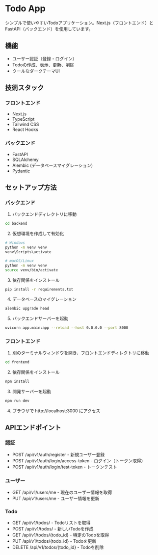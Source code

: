 # Todo App

シンプルで使いやすいTodoアプリケーション。Next.js（フロントエンド）とFastAPI（バックエンド）を使用しています。

## 機能

- ユーザー認証（登録・ログイン）
- Todoの作成、表示、更新、削除
- クールなダークテーマUI

## 技術スタック

### フロントエンド
- Next.js
- TypeScript
- Tailwind CSS
- React Hooks

### バックエンド
- FastAPI
- SQLAlchemy
- Alembic (データベースマイグレーション)
- Pydantic

## セットアップ方法

### バックエンド

1. バックエンドディレクトリに移動
```bash
cd backend
```

2. 仮想環境を作成して有効化
```bash
# Windows
python -m venv venv
venv\Scripts\activate

# macOS/Linux
python -m venv venv
source venv/bin/activate
```

3. 依存関係をインストール
```bash
pip install -r requirements.txt
```

4. データベースのマイグレーション
```bash
alembic upgrade head
```

5. バックエンドサーバーを起動
```bash
uvicorn app.main:app --reload --host 0.0.0.0 --port 8000
```

### フロントエンド

1. 別のターミナルウィンドウを開き、フロントエンドディレクトリに移動
```bash
cd frontend
```

2. 依存関係をインストール
```bash
npm install
```

3. 開発サーバーを起動
```bash
npm run dev
```

4. ブラウザで http://localhost:3000 にアクセス

## APIエンドポイント

### 認証
- POST /api/v1/auth/register - 新規ユーザー登録
- POST /api/v1/auth/login/access-token - ログイン（トークン取得）
- POST /api/v1/auth/login/test-token - トークンテスト

### ユーザー
- GET /api/v1/users/me - 現在のユーザー情報を取得
- PUT /api/v1/users/me - ユーザー情報を更新

### Todo
- GET /api/v1/todos/ - Todoリストを取得
- POST /api/v1/todos/ - 新しいTodoを作成
- GET /api/v1/todos/{todo_id} - 特定のTodoを取得
- PUT /api/v1/todos/{todo_id} - Todoを更新
- DELETE /api/v1/todos/{todo_id} - Todoを削除 